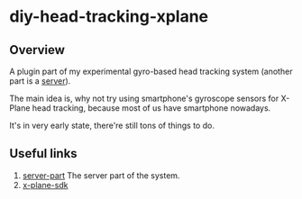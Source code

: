 # diy-head-tracking-xplane

## Overview

A plugin part of my experimental gyro-based head tracking system (another part is
a [server][server-part]).

The main idea is, why not try using smartphone's gyroscope sensors for
X-Plane head tracking, because most of us have smartphone nowadays.

It's in very early state, there're still tons of things to do.

## Useful links

1. [server-part] The server part of the system.
2. [x-plane-sdk]

[server-part]: https://github.com/artem-zh/diy-head-tracking-server
[x-plane-sdk]: http://www.xsquawkbox.net/xpsdk/mediawiki/Main_Page
